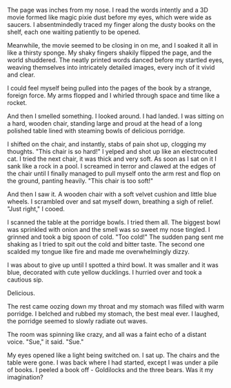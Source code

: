 The page was inches from my nose. I read the words intently and a 3D movie formed like magic pixie dust before my eyes, which were wide as saucers. I absentmindedly traced my finger along the dusty books on the shelf, each one waiting patiently to be opened.

Meanwhile, the movie seemed to be closing in on me, and I soaked it all in like a thirsty sponge. My shaky fingers shakily flipped the page, and the world shuddered. The neatly printed words danced before my startled eyes, weaving themselves into intricately detailed images, every inch of it vivid and clear.

I could feel myself being pulled into the pages of the book by a strange, foreign force. My arms flopped and I whirled through space and time like a rocket.

And then I smelled something. I looked around. I had landed. I was sitting on a hard, wooden chair, standing large and proud at the head of a long polished table lined with steaming bowls of delicious porridge.

I shifted on the chair, and instantly, stabs of pain shot up, clogging my thoughts. "This chair is so hard!" I yelped and shot up like an electrocuted cat. I tried the next chair, it was thick and very soft. As soon as I sat on it I sank like a rock in a pool. I screamed in terror and clawed at the edges of the chair until I finally managed to pull myself onto the arm rest and flop on the ground, panting heavily. "This chair is too soft!"

And then I saw it. A wooden chair with a soft velvet cushion and little blue wheels. I scrambled over and sat myself down, breathing a sigh of relief. "Just right," I cooed.

I scanned the table at the porridge bowls. I tried them all. The biggest bowl was sprinkled with onion and the smell was so sweet my nose tingled. I grinned and took a big spoon of cold. "Too cold!" The sudden pang sent me shaking as I tried to spit out the cold and bitter taste. The second one scalded my tongue like fire and made me overwhelmingly dizzy.

I was about to give up until I spotted a third bowl. It was smaller and it was blue, decorated with cute yellow ducklings. I hurried over and took a cautious sip.

Delicious.

The rest came oozing down my throat and my stomach was filled with warm porridge. I belched and rubbed my stomach, the best meal ever. I laughed, the porridge seemed to slowly radiate out waves.

The room was spinning like crazy, and all was a faint echo of a distant voice. "Sue," it said. "Sue."

My eyes opened like a light being switched on. I sat up. The chairs and the table were gone. I was back where I had started, except I was under a pile of books. I peeled a book off - Goldilocks and the three bears. Was it my imagination?
